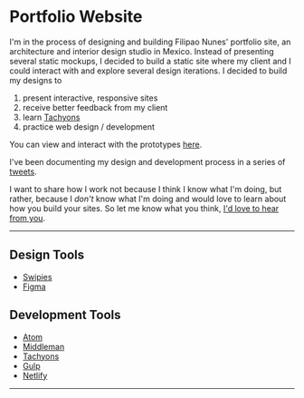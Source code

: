 # Portfolio Website

I'm in the process of designing and building Filipao Nunes' portfolio site, an architecture and interior design studio in Mexico. Instead of presenting several static mockups, I decided to build a static site where my client and I could interact with and explore several design iterations. I decided to build my designs to
  1. present interactive, responsive sites
  2. receive better feedback from my client
  3. learn [Tachyons](http://tachyons.io)
  4. practice web design / development

You can view and interact with the prototypes [here](http://prototypes.netlify.com/).

I've been documenting my design and development process in a series of [tweets](https://twitter.com/claudiovallejop/status/781175709821575168).

I want to share how I work not because I think I know what I'm doing, but rather, because I _don't_ know what I'm doing and would love to learn about how you build your sites. So let me know what you think, [I'd love to hear from you](https://twitter.com/claudiovallejop).

---

## Design Tools
+ [Swipies](http://www.swipi.es/)
+ [Figma](https://www.figma.com/)

## Development Tools
+ [Atom](https://atom.io/)
+ [Middleman](https://middlemanapp.com/)
+ [Tachyons](http://tachyons.io)
+ [Gulp](http://gulpjs.com/)
+ [Netlify](https://www.netlify.com/)

---
